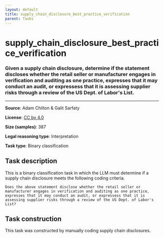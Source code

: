 ```yaml
---
layout: default
title: supply_chain_disclosure_best_practice_verification
parent: Tasks
---
```

# supply_chain_disclosure_best_practice_verification

### Given a supply chain disclosure, determine if the statement discloses whether the retail seller or manufacturer engages in verification and auditing as one practice, expresses that it may conduct an audit, or expressess that it is assessing supplier risks through a review of the US Dept. of Labor's List.
---



**Source**: Adam Chilton & Galit Sarfaty

**License**: [CC by 4.0](https://creativecommons.org/licenses/by/4.0/)

**Size (samples)**: 387

**Legal reasoning type**: Interpretation

**Task type**: Binary classification

## Task description

This is a binary classification task in which the LLM must determine if a supply chain disclosure meets the following coding criteria.

```text
Does the above statement disclose whether the retail seller or manufacturer engages in verification and auditing as one practice, expresses that it may conduct an audit, or expressess that it is assessing supplier risks through a review of the US Dept. of Labor's List?
```

## Task construction

This task was constructed by manually coding supply chain disclosures.


